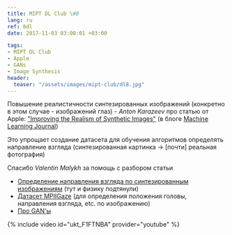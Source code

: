 ```yaml
---
title: MIPT DL Club \#8
lang: ru
ref: 8dl
date: 2017-11-03 03:00:01 +03:00

tags:
- MIPT DL Club
- Apple
- GANs
- Image Synthesis
header:
  teaser: "/assets/images/mipt-club/dl8.jpg"
---
```


Повышение реалистичности синтезированных изображений (конкретно в этом случае - изображений глаз) - _Anton Karazeev_ про статью от Apple: ["Improving the Realism of Synthetic Images"](https://arxiv.org/pdf/1612.07828.pdf) (в блоге [Machine Learning Journal](https://machinelearning.apple.com/2017/07/07/GAN.html))

Это упрощает создание датасета для обучения алгоритмов определять направление взгляда (синтезированная картинка -> [почти] реальная фотография)

Спасибо _Valentin Malykh_ за помощь с разбором статьи

- [Определение направления взгляда по синтезированным изображениям](https://www.mpi-inf.mpg.de/departments/computer-vision-and-multimodal-computing/research/gaze-based-human-computer-interaction/appearance-based-gaze-estimation-in-the-wild-mpiigaze/) (тут и физику подтянули)
- [Датасет MPIIGaze](https://pdfs.semanticscholar.org/c17a/332e59f03b77921942d487b4b102b1ee73b6.pdf) (для определения положения головы, направления взгляда, etc. по изображению)
- [Про GAN'ы](https://blog.statsbot.co/generative-adversarial-networks-gans-engine-and-applications-f96291965b47)

{% include video id="ukt_F1FTNBA" provider="youtube" %}
